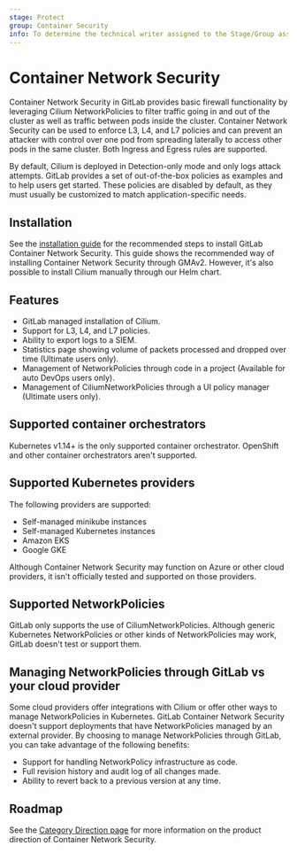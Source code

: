 ```yaml
---
stage: Protect
group: Container Security
info: To determine the technical writer assigned to the Stage/Group associated with this page, see https://about.gitlab.com/handbook/engineering/ux/technical-writing/#designated-technical-writers
---
```


# Container Network Security

Container Network Security in GitLab provides basic firewall functionality by leveraging Cilium
NetworkPolicies to filter traffic going in and out of the cluster as well as traffic between pods
inside the cluster. Container Network Security can be used to enforce L3, L4, and L7 policies and
can prevent an attacker with control over one pod from spreading laterally to access other pods in
the same cluster. Both Ingress and Egress rules are supported.

By default, Cilium is deployed in Detection-only mode and only logs attack attempts. GitLab provides
a set of out-of-the-box policies as examples and to help users get started. These policies are
disabled by default, as they must usually be customized to match application-specific needs.

## Installation

See the [installation guide](quick_start_guide.md) for the recommended steps to install GitLab
Container Network Security. This guide shows the recommended way of installing Container Network
Security through GMAv2. However, it's also possible to install Cilium manually through our Helm
chart.

## Features

- GitLab managed installation of Cilium.
- Support for L3, L4, and L7 policies.
- Ability to export logs to a SIEM.
- Statistics page showing volume of packets processed and dropped over time (Ultimate users only).
- Management of NetworkPolicies through code in a project (Available for auto DevOps users only).
- Management of CiliumNetworkPolicies through a UI policy manager (Ultimate users only).

## Supported container orchestrators

Kubernetes v1.14+ is the only supported container orchestrator. OpenShift and other container
orchestrators aren't supported.

## Supported Kubernetes providers

The following providers are supported:

- Self-managed minikube instances
- Self-managed Kubernetes instances
- Amazon EKS
- Google GKE

Although Container Network Security may function on Azure or other cloud providers, it
isn't officially tested and supported on those providers.

## Supported NetworkPolicies

GitLab only supports the use of CiliumNetworkPolicies. Although generic Kubernetes NetworkPolicies
or other kinds of NetworkPolicies may work, GitLab doesn't test or support them.

## Managing NetworkPolicies through GitLab vs your cloud provider

Some cloud providers offer integrations with Cilium or offer other ways to manage NetworkPolicies in
Kubernetes. GitLab Container Network Security doesn't support deployments that have NetworkPolicies
managed by an external provider. By choosing to manage NetworkPolicies through GitLab, you can take
advantage of the following benefits:

- Support for handling NetworkPolicy infrastructure as code.
- Full revision history and audit log of all changes made.
- Ability to revert back to a previous version at any time.

## Roadmap

See the [Category Direction page](https://about.gitlab.com/direction/protect/container_network_security/)
for more information on the product direction of Container Network Security.
